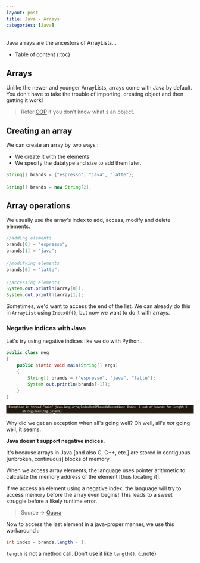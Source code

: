 ```yaml
---
layout: post
title: Java - Arrays
categories: [Java]
---
```


Java arrays are the ancestors of ArrayLists...

* Table of content
{:toc}

## Arrays

Unlike the newer and younger ArrayLists, arrays come with Java by default. You don't have to take the trouble of importing, creating object and then getting it work!

> Refer [OOP](/_posts/2024-06-17-oop.md) if you don't know what's an object.

## Creating an array

We can create an array by two ways :

* We create it with the elements
* We specify the datatype and size to add them later.

```java
String[] brands = {"espresso", "java", "latte"};

String[] brands = new String[2];
```

## Array operations

We usually use the array's index to add, access, modify and delete elements.

```java
//adding elements
brands[0] = "espresso";
brands[1] = "java";

//modifying elements
brands[0] = "latte";

//accessing elements
System.out.println(array[0]);
System.out.println(array[1]);
```

Sometimes, we'd want to access the end of the list. We can already do this in ``ArrayList`` using ``IndexOf()``, but now we want to do it with arrays.

### Negative indices with Java

Let's try using negative indices like we do with Python...

```java
public class neg
{
    public static void main(String[] args)
    {
        String[] brands = {"espresso", "java", "latte"};
        System.out.println(brands[-1]);
    }
}
```

![alt text](..\images\image.png)

Why did we get an exception when all's going well? Oh well, all's *not* going well, it seems.

**Java doesn't support negative indices.**

It's because arrays in Java [and also C, C++, etc.] are stored in contiguous [unbroken, continuous] blocks of memory.

When we access array elements, the language uses pointer arithmetic to calculate the memory address of the element [thus locating it].

If we access an element using a negative index, the language will try to access memory before the array even begins! This leads to a sweet struggle before a likely runtime error.

> Source -> [Quora](https://www.quora.com/Can-you-use-negative-numbers-as-array-indexes)

Now to access the last element in a java-proper manner, we use this workaround :

```java
int index = brands.length - 1;
```

`length` is not a method call. Don't use it like `length()`.
{:.note}
